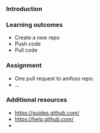 ### Introduction

### Learning outcomes
- Create a new repo
- Push code
- Pull code

### Assignment
- One pull request to amfoss repo.
- ...
### Additional resources
- https://guides.github.com/
- https://help.github.com/
- 
